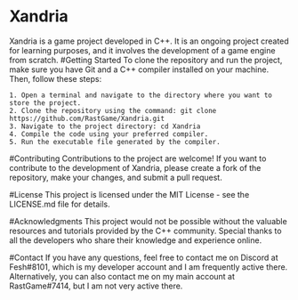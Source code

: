 # Xandria
Xandria is a game project developed in C++. It is an ongoing project created for learning purposes, and it involves the development of a game engine from scratch.
#Getting Started
To clone the repository and run the project, make sure you have Git and a C++ compiler installed on your machine. Then, follow these steps:

    1. Open a terminal and navigate to the directory where you want to store the project.
    2. Clone the repository using the command: git clone https://github.com/RastGame/Xandria.git
    3. Navigate to the project directory: cd Xandria
    4. Compile the code using your preferred compiler.
    5. Run the executable file generated by the compiler.

#Contributing
Contributions to the project are welcome! If you want to contribute to the development of Xandria, please create a fork of the repository, make your changes, and submit a pull request.

#License
This project is licensed under the MIT License - see the LICENSE.md file for details.

#Acknowledgments
This project would not be possible without the valuable resources and tutorials provided by the C++ community. Special thanks to all the developers who share their knowledge and experience online.

#Contact
If you have any questions, feel free to contact me on Discord at Fesh#8101, which is my developer account and I am frequently active there. Alternatively, you can also contact me on my main account at RastGame#7414, but I am not very active there.
